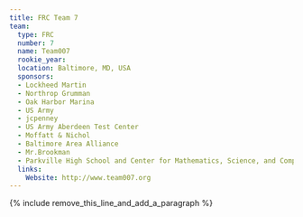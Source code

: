 ```yaml
---
title: FRC Team 7
team:
  type: FRC
  number: 7
  name: Team007
  rookie_year:
  location: Baltimore, MD, USA
  sponsors:
  - Lockheed Martin
  - Northrop Grumman
  - Oak Harbor Marina
  - US Army
  - jcpenney
  - US Army Aberdeen Test Center
  - Moffatt & Nichol
  - Baltimore Area Alliance
  - Mr.Brookman
  - Parkville High School and Center for Mathematics, Science, and Computer Science
  links:
    Website: http://www.team007.org
---
```


{% include remove_this_line_and_add_a_paragraph %}